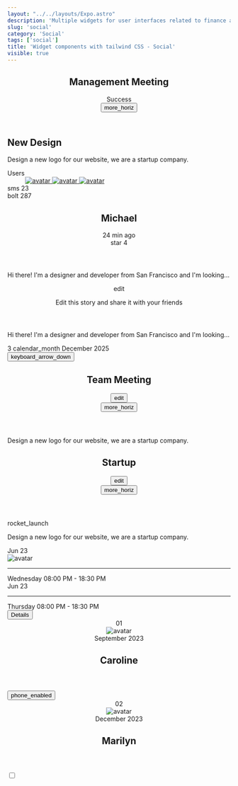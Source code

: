 ```yaml
---
layout: "../../layouts/Expo.astro"
description: 'Multiple widgets for user interfaces related to finance and economics'
slug: 'social'
category: 'Social'
tags: ['social']
title: 'Widget components with tailwind CSS - Social'
visible: true
---
```


<article class="border break-inside rounded-xl p-4 mb-3 text-xs border-border bg-background text-foreground" data-filter="social">
  <header class="flex items-center justify-between">
    <div class="flex items-center gap-2">
      <h2 class="text-sm">Management Meeting</h2>
      <span class="h-6 px-2 text-xs rounded-full flex items-center justify-center bg-success/20">Success</span>
    </div>
    <button class="inline-flex items-center justify-center w-8 h-8 focus:ring-2 transition-all rounded-full focus:ring-primary hover:bg-foreground/5">
      <span class="material-icons"> more_horiz </span>
    </button>
  </header>
  <section class="grid gap-1">
    <h2 class="text-base font-medium">New Design</h2>
    <p class="text-foreground/70">Design a new logo for our website, we are a startup company.</p>
  </section>
  <section class="flex items-center justify-between mt-3">
    <div class="col-start-2 row-start-1 row-end-3 flex-none">
      <dt class="sr-only">Users</dt>
      <dd class="flex justify-start -space-x-1.5">
        <a href="#" class="inline-block -m-0.5">
          <img class="w-6 h-6 rounded-full ring-2 ring-background" src="https://randomuser.me/api/portraits/women/46.jpg" alt="avatar" loading="lazy" />
        </a>
        <a href="#" class="inline-block -m-0.5">
          <img class="w-6 h-6 rounded-full ring-2 ring-background" src="https://randomuser.me/api/portraits/men/45.jpg" alt="avatar" loading="lazy" />
        </a>
        <a href="#" class="inline-block -m-0.5">
          <img class="w-6 h-6 rounded-full ring-2 ring-background" src="https://randomuser.me/api/portraits/women/47.jpg" alt="avatar" loading="lazy" />
        </a>
      </dd>
    </div>
    <div class="flex items-center justify-end gap-4">
      <div class="flex items-center gap-1 font-medium">
        <span class="material-symbols-rounded material-symbols-size-md"> sms </span>
        <span>23</span>
      </div>
      <div class="flex items-center gap-1 font-medium">
        <span class="material-symbols-rounded material-symbols-size-md"> bolt </span>
        <span>287</span>
      </div>
    </div>
  </section>
</article>

<article class="border break-inside rounded-xl p-4 mb-3 text-xs border-border bg-background text-foreground" data-filter="social">
  <header class="flex items-center justify-between">
    <div class="flex items-center gap-2">
      <h2 class="text-sm font-medium">Michael</h2>
      <span class="text-foreground/70">24 min ago</span>
    </div>
    <div class="flex items-center gap-1">
      <span class="material-symbols-rounded material-symbols-size-md material-symbols-fill text-amber-500"> star </span>
      <span class="font-medium text-sm mt-0.5">4</span>
    </div>
  </header>
  <section class="mt-1">
    <p class="text-foreground/70">Hi there! I'm a designer and developer from San Francisco and I'm looking...</p>
  </section>
</article>

<article class="border break-inside rounded-xl p-4 mb-3 text-xs border-border bg-background text-foreground" data-filter="social">
  <header class="flex items-center justify-between">
    <div class="flex items-center gap-4">
      <span class="inline-flex items-center justify-center w-10 h-10 flex-none rounded-full bg-foreground/5">
        <span class="material-symbols-rounded material-symbols-size-md">edit</span>
      </span>
      <p class="text-sm">Edit this story and share it with your friends</p>
    </div>
  </header>
  <section class="mt-2">
    <p class="truncate text-foreground/70">Hi there! I'm a designer and developer from San Francisco and I'm looking...</p>
  </section>
</article>

<article class="border break-inside rounded-xl p-4 mb-3 text-xs border-border bg-background text-foreground" data-filter="social">
  <div class="flex items-center justify-between">
    <div class="flex items-center gap-3">
      <span class="flex flex-none items-center justify-center font-medium w-5 h-5 text-xs rounded-full transition-colors bg-foreground text-background">3</span>
      <span class="material-symbols-rounded material-symbols-size-lg">calendar_month</span>
      <span class="font-medium text-sm">December 2025</span>
    </div>
    <button class="inline-flex items-center justify-center w-8 h-8 focus:ring-2 transition-all rounded-full focus:ring-primary hover:bg-foreground/5">
      <span class="material-symbols-rounded material-symbols-size-xl">keyboard_arrow_down</span>
    </button>
  </div>
</article>

<article class="border break-inside rounded-xl p-4 mb-3 text-xs border-border bg-background text-foreground" data-filter="social">
  <header class="flex items-center justify-between">
    <div class="flex items-center gap-2">
      <h2 class="text-base font-medium">Team Meeting</h2>
      <button class="flex items-center justify-center w-6 h-6 rounded-sm transition-colors duration-200 hover:bg-foreground/5 focus:bg-foreground/10">
        <span class="material-symbols-rounded material-symbols-size-sm">edit</span>
      </button>
    </div>
    <button class="inline-flex items-center justify-center w-7 h-7 focus:ring-2 transition-all rounded-full focus:ring-primary hover:bg-foreground/5">
      <span class="material-icons"> more_horiz </span>
    </button>
  </header>
  <p class="mt-1 text-foreground/70">Design a new logo for our website, we are a startup company.</p>
</article>

<article class="border break-inside rounded-xl mb-3 text-xs overflow-hidden border-border bg-background text-foreground" data-filter="social">
  <header class="flex items-center justify-between p-3 border-b border-border bg-foreground/5">
    <div class="flex items-center gap-2">
      <h2 class="text-base font-medium">Startup</h2>
      <button class="flex items-center justify-center w-6 h-6 rounded-sm transition-colors duration-200 hover:bg-foreground/5 focus:bg-foreground/10">
        <span class="material-symbols-rounded material-symbols-size-sm">edit</span>
      </button>
    </div>
    <button class="inline-flex items-center justify-center w-7 h-7 focus:ring-2 transition-all rounded-full focus:ring-primary hover:bg-foreground/5">
      <span class="material-icons"> more_horiz </span>
    </button>
  </header>
  <div class="flex items-center justify-start p-3 gap-4">
    <div class="inline-flex items-center justify-center w-9 h-9 flex-none rounded-full bg-warning/20">
      <span class="material-symbols-rounded material-symbols-size-md">rocket_launch</span>
    </div>
    <p class="text-foreground/70">Design a new logo for our website, we are a startup company.</p>
  </div>
</article>

<article class="border break-inside rounded-xl p-4 mb-3 text-xs border-border bg-background text-foreground" data-filter="social">
  <div class="flex justify-between items-center w-full">
    <div class="flex flex-col justify-center items-center py-1 px-3 rounded-md border-foreground/10 bg-foreground/5">
      <span class="font-medium">Jun</span>
      <span class="text-xs font-medium text-danger">23</span>
    </div>
    <img class="flex-none w-10 h-10 rounded-xl" src="https://randomuser.me/api/portraits/women/21.jpg" alt="avatar" loading="lazy" />
    <hr class="border h-6 border-border">
    <div class="flex flex-col justify-center items-start">
      <span class="text-sm font-medium">Wednesday</span>
      <span class="text-foreground/70">08:00 PM - 18:30 PM</span>
    </div>
  </div>
</article>

<article class="relative overflow-hidden border break-inside rounded-xl p-4 mb-3 text-xs border-border bg-background text-foreground" data-filter="social">
  <div class="absolute pointer-events-none left-1/2 top-0 w-14 h-14 bg-danger/30 blur-2xl"></div>
  <div class="absolute pointer-events-none left-0 top-0 w-14 h-14 bg-success/30 blur-2xl"></div>
  <div class="flex justify-between items-center w-full relative">
    <div class="flex flex-col justify-center items-center w-12 h-12 rounded-full text-foreground bg-foreground/10">
      <span class="font-medium">Jun</span>
      <span class="text-xs font-medium">23</span>
    </div>
    <hr class="border h-6 border-gray-300 dark:border-gray-800">
    <div class="flex flex-col justify-center items-start">
      <span class="text-sm font-medium">Thursday</span>
      <span class="text-foreground/70">08:00 PM - 18:30 PM</span>
    </div>
    <button class="px-2 h-7 text-xs rounded inline-flex items-center justify-center font-medium transition-colors duration-300 text-background bg-foreground"> Details </button>
  </div>
</article>

<article class="border break-inside rounded-xl p-4 mb-3 text-xs border-border bg-background text-foreground" data-filter="social">
  <div class="w-full flex items-center justify-between">
    <header class="flex items-center gap-3">
      <span class="text-sm font-medium">01</span>
      <div class="flex items-center gap-4">
        <img class="flex-none w-10 h-10 rounded-full" src="https://randomuser.me/api/portraits/women/82.jpg" alt="avatar" loading="lazy" />
        <div class="flex-auto">
          <span class="text-foreground/70">September 2023</span>
          <h2 class="text-sm font-medium block">Caroline</h2>
        </div>
      </div>
    </header>
    <button class="inline-flex items-center justify-center w-9 h-9 focus:ring-2 transition-all rounded-full focus:ring-primary hover:bg-foreground/5">
      <span class="material-symbols-rounded material-symbols-size-lg">phone_enabled</span>
    </button>
  </div>
</article>

<article class="border break-inside rounded-xl p-4 mb-3 text-xs border-border bg-background text-foreground" data-filter="social">
  <div class="w-full flex items-center justify-between">
    <header class="flex items-center gap-3">
      <span class="text-sm font-medium">02</span>
      <div class="flex items-center gap-4">
        <img class="flex-none w-10 h-10 rounded-full" src="https://randomuser.me/api/portraits/women/85.jpg" alt="avatar" loading="lazy" />
        <div class="flex-auto">
          <span class="text-foreground/70">December 2023</span>
          <h2 class="text-sm font-medium block">Marilyn</h2>
        </div>
      </div>
    </header>
    <input type="checkbox" class="h-5 px-[2px] w-[36px] relative flex-none cursor-pointer appearance-none rounded-full bg-gray-300 dark:bg-gray-700 before:transition-transform before:duration-200 before:pointer-events-none before:absolute before:top-1/2 before:-translate-y-1/2 before:h-4 before:w-4 before:rounded-full before:content-[''] before:transform before:translate-x-0 before:bg-white focus:bg-gray-400 dark:focus:bg-gray-600 focus:checked:bg-primary checked:bg-primary checked:before:translate-x-full checked:before:bg-white" />
  </div>
</article>